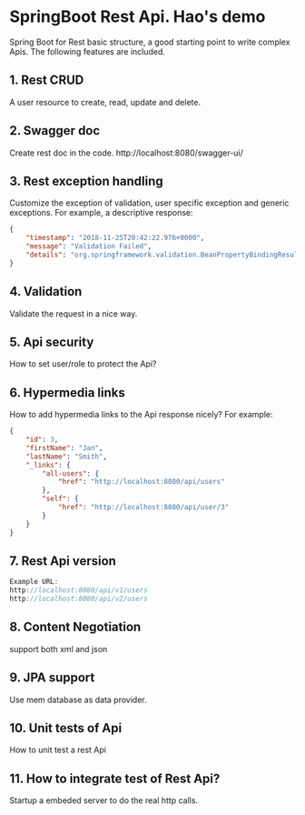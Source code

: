 # SpringBoot Rest Api. Hao's demo
Spring Boot for Rest basic structure, a good starting point to write complex Apis. The following features are included.

## 1. Rest CRUD
A user resource to create, read, update and delete.

## 2. Swagger doc
Create rest doc in the code. 
http://localhost:8080/swagger-ui/

## 3. Rest exception handling
Customize the exception of validation, user specific exception and generic exceptions. For example, a descriptive response:
```json
{
    "timestamp": "2018-11-25T20:42:22.976+0000",
    "message": "Validation Failed",
    "details": "org.springframework.validation.BeanPropertyBindingResult: 1 errors\nField error in object 'user' on field 'firstName': rejected value [z]; codes [Size.user.firstName,Size.firstName,Size.java.lang.String,Size]; arguments [org.springframework.context.support.DefaultMessageSourceResolvable: codes [user.firstName,firstName]; arguments []; default message [firstName],2147483647,2]; default message [Name should have at least 2 characters]"
}
```

## 4. Validation
Validate the request in a nice way.

## 5. Api security
How to set user/role to protect the Api?

## 6. Hypermedia links
How to add hypermedia links to the Api response nicely? For example:
```json
{
    "id": 3,
    "firstName": "Jan",
    "lastName": "Smith",
    "_links": {
        "all-users": {
            "href": "http://localhost:8080/api/users"
        },
        "self": {
            "href": "http://localhost:8080/api/user/3"
        }
    }
}
```

## 7. Rest Api version
```javascript
Example URL:
http://localhost:8080/api/v1/users
http://localhost:8080/api/v2/users
```

## 8. Content Negotiation
support both xml and json

## 9. JPA support
Use mem database as data provider.

## 10. Unit tests of Api
How to unit test a rest Api

## 11. How to integrate test of Rest Api?
Startup a embeded server to do the real http calls.
